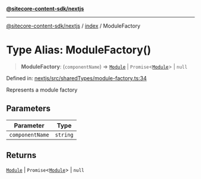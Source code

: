 [**@sitecore-content-sdk/nextjs**](../../README.md)

***

[@sitecore-content-sdk/nextjs](../../README.md) / [index](../README.md) / ModuleFactory

# Type Alias: ModuleFactory()

> **ModuleFactory**: (`componentName`) => [`Module`](Module.md) \| `Promise`\<[`Module`](Module.md)\> \| `null`

Defined in: [nextjs/src/sharedTypes/module-factory.ts:34](https://github.com/Sitecore/xmc-jss-dev/blob/643e3fe82af3b30800fd4ecaa7f98eb7f13d1ef6/packages/nextjs/src/sharedTypes/module-factory.ts#L34)

Represents a module factory

## Parameters

| Parameter | Type |
| ------ | ------ |
| `componentName` | `string` |

## Returns

[`Module`](Module.md) \| `Promise`\<[`Module`](Module.md)\> \| `null`
